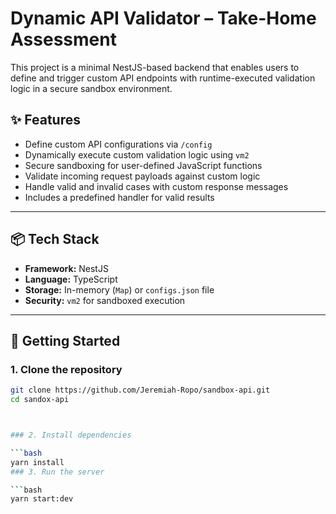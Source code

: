 # Dynamic API Validator – Take-Home Assessment

This project is a minimal NestJS-based backend that enables users to define and trigger custom API endpoints with runtime-executed validation logic in a secure sandbox environment.

## ✨ Features

- Define custom API configurations via `/config`
- Dynamically execute custom validation logic using `vm2`
- Secure sandboxing for user-defined JavaScript functions
- Validate incoming request payloads against custom logic
- Handle valid and invalid cases with custom response messages
- Includes a predefined handler for valid results

---

## 📦 Tech Stack

- **Framework:** NestJS
- **Language:** TypeScript
- **Storage:** In-memory (`Map`) or `configs.json` file
- **Security:** `vm2` for sandboxed execution

---

## 🚀 Getting Started

### 1. Clone the repository

```bash
git clone https://github.com/Jeremiah-Ropo/sandbox-api.git
cd sandox-api



### 2. Install dependencies

```bash
yarn install
### 3. Run the server

```bash
yarn start:dev



